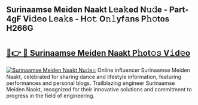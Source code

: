 ## Surinaamse Meiden Naakt L𝚎a𝚔ed N𝚞𝚍e - Part-4gF Vi𝚍𝚎o L𝚎a𝚔s - H𝚘𝚝 O𝚗𝚕yf𝚊ns P𝚑𝚘tos H266G

# <h2><a href="http://kfa8hn.oniu.top/?m=Surinaamse+Meiden+Naakt">🔗👉 🔴 Surinaamse Meiden Naakt P𝚑ot𝚘𝚜 V𝚒d𝚎o</a></h2>

[![Surinaamse Meiden Naakt Nu𝚍e𝚜](https://i.imgur.com/0qMVB7G.gif)](http://kfa8hn.oniu.top/?m=Surinaamse+Meiden+Naakt)
Online influencer Surinaamse Meiden Naakt, celebrated for sharing dance and lifestyle information, featuring performances and personal blogs. Trailblazing engineer Surinaamse Meiden Naakt, recognized for their innovative solutions and commitment to progress in the field of engineering.  
